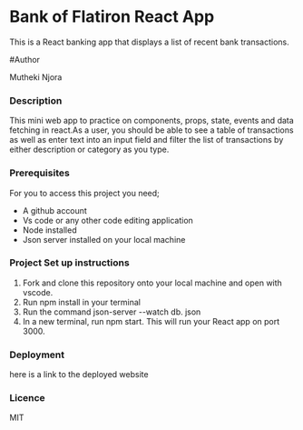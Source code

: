 # Bank of Flatiron React App

This is a  React banking app that displays a list of recent bank transactions.

#Author

Mutheki Njora

### Description
This mini web app to practice on components, props, state, events and data fetching in react.As a user, you should be able to see a table of transactions as well as enter text into an input field and filter the list of transactions by either description or category as you type.



### Prerequisites
For you to access this project you need;

* A github account
* Vs code or any other code editing application
* Node installed
* Json server installed on your local machine


### Project Set up instructions
1. Fork and clone this repository onto your local machine and open  with vscode.
2. Run npm install in your terminal
3. Run the command json-server --watch db. json
4. In a new terminal, run npm start. This will run your React app on port 3000.

### Deployment
here is a link to the deployed website

### Licence
MIT

